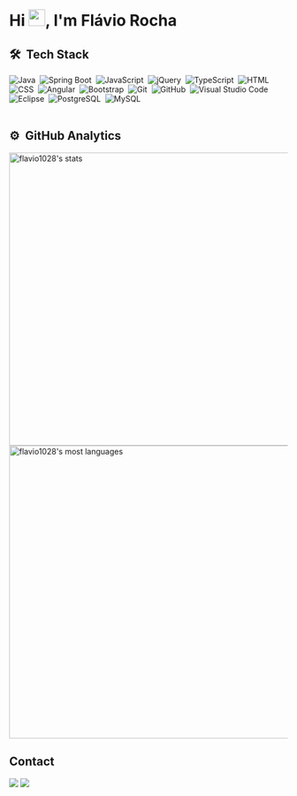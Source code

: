 <h1 align="left">Hi <img src="https://raw.githubusercontent.com/kaueMarques/kaueMarques/master/hi.gif" height="30px">, I'm Flávio Rocha</h1>

## 🛠 &nbsp;Tech Stack
![Java](https://img.shields.io/badge/Java-ED8B00?style=for-the-badge&logo=java&logoColor=white
)&nbsp;
![Spring Boot](https://img.shields.io/badge/Spring-6DB33F?style=for-the-badge&logo=spring&logoColor=white)&nbsp;
![JavaScript](https://img.shields.io/badge/JavaScript-F7DF1E?style=for-the-badge&logo=javascript&logoColor=black)&nbsp;
![jQuery](https://img.shields.io/badge/jQuery-0769AD?style=for-the-badge&logo=jquery&logoColor=white
)&nbsp;
![TypeScript](https://img.shields.io/badge/TypeScript-007ACC?style=for-the-badge&logo=typescript&logoColor=white)&nbsp;
![HTML](https://img.shields.io/badge/HTML5-E34F26?style=for-the-badge&logo=html5&logoColor=white
)&nbsp;
![CSS](https://img.shields.io/badge/CSS3-1572B6?style=for-the-badge&logo=css3&logoColor=white
)&nbsp;
![Angular](https://img.shields.io/badge/Angular-DD0031?style=for-the-badge&logo=angular&logoColor=white
)&nbsp;
![Bootstrap](https://img.shields.io/badge/-Bootstrap-563D7C?style=for-the-badge&logo=bootstrap&logoColor=white)&nbsp;
![Git](https://img.shields.io/badge/Git-E34F26?style=for-the-badge&logo=git&logoColor=white
)&nbsp;
![GitHub](https://img.shields.io/badge/-GitHub-05122A?style=for-the-badge&logo=github)&nbsp;
![Visual Studio Code](https://img.shields.io/badge/-Visual%20Studio%20Code-05122A?style=for-the-badge&logo=visual-studio-code&logoColor=007ACC)&nbsp;
![Eclipse](https://img.shields.io/badge/-eclipse-05122A?style=for-the-badge&logo=eclipse&logoColor=purple)&nbsp;
![PostgreSQL](https://img.shields.io/badge/-PostgreSQL-05122A?style=for-the-badge&logo=postgresql)&nbsp;
![MySQL](https://img.shields.io/badge/MySQL-00000F?style=for-the-badge&logo=mysql&logoColor=white)&nbsp;
<br><br>

## ⚙️ &nbsp;GitHub Analytics
<p align="left">
<img width="530em" src="https://github-readme-stats.vercel.app/api?username=Flavio1028&show_icons=true&theme=merko&include_all_commits=true&count_private=true"" alt="flavio1028's stats"/>
<img width="530em" src="https://github-readme-stats.vercel.app/api/top-langs/?username=Flavio1028&layout=compact&langs_count=7&theme=merko" alt="flavio1028's most languages"/>
</p>

## Contact

<p align="left">
    <a href = "mailto:flavio-10_28@hotmail.com"><img src="https://img.shields.io/badge/Microsoft_Outlook-0078D4?style=flat&logo=microsoft-outlook&logoColor=white" target="_blank"></a>
  <a href="https://www.linkedin.com/in/rocha-flavio/" target="_blank"><img src="https://img.shields.io/badge/-LinkedIn-%230077B5?style=flat&logo=linkedin&logoColor=white" target="_blank"></a> 
</p>
